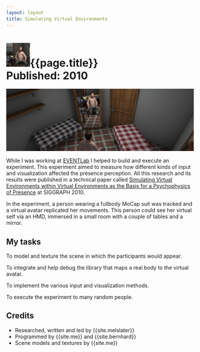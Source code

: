 ```yaml
---
layout: layout
title: Simulating Virtual Environments
---
```


![{{page.title}} icon](../images/paper-simulating-virtual-env.png){{page.title}}<section class="byline">Published: 2010</section>
===

![{{page.title}} screenshot](../images/paper-simulating-virtual-env_scr.png)

While I was working at [EVENTLab](http://www.event-lab.org/) I helped to build and execute an experiment. This experiment aimed to measure how different kinds of input and visualization affected the presence perception. All this research and its results were published in a technical paper called [Simulating Virtual Environments within Virtual Environments as the Basis for a Psychophysics of Presence](../files/a92-slater.pdf) at SIGGRAPH 2010.

In the experiment, a person wearing a fullbody MoCap suit was tracked and a virtual avatar replicated her movements. This person could see her virtual self via an HMD, immersed in a small room with a couple of tables and a mirror.

My tasks
---

To model and texture the scene in which the participants would appear.

To integrate and help debug the library that maps a real body to the virtual avatar.

To implement the various input and visualization methods.

To execute the experiment to many random people.

Credits
---

- Researched, written and led by {{site.melslater}}
- Programmed by {{site.me}} and {{site.bernhard}}
- Scene models and textures by {{site.me}}
